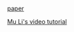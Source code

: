 [paper](https://arxiv.org/abs/1706.03762)

[Mu Li's video tutorial](https://youtu.be/nzqlFIcCSWQ?feature=shared)
